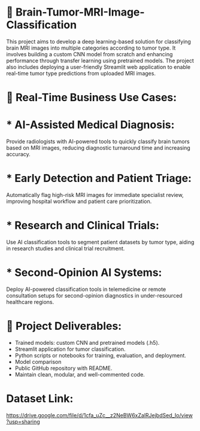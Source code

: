 # 🧠 Brain-Tumor-MRI-Image-Classification
This project aims to develop a deep learning-based solution for classifying brain MRI images into multiple categories according to tumor type. It involves building a custom CNN model from scratch and enhancing performance through transfer learning using pretrained models. The project also includes deploying a user-friendly Streamlit web application to enable real-time tumor type predictions from uploaded MRI images.

# 📌 Real-Time Business Use Cases:
# * AI-Assisted Medical Diagnosis:
 Provide radiologists with AI-powered tools to quickly classify brain tumors based on MRI images, reducing diagnostic turnaround time and increasing accuracy.
# * Early Detection and Patient Triage:
 Automatically flag high-risk MRI images for immediate specialist review, improving hospital workflow and patient care prioritization.
# * Research and Clinical Trials:
 Use AI classification tools to segment patient datasets by tumor type, aiding in research studies and clinical trial recruitment.
# * Second-Opinion AI Systems:
 Deploy AI-powered classification tools in telemedicine or remote consultation setups for second-opinion diagnostics in under-resourced healthcare regions.

 # 📌 Project Deliverables:
* Trained models: custom CNN and pretrained models (.h5).
* Streamlit application for tumor classification.
* Python scripts or notebooks for training, evaluation, and deployment.
* Model comparison 
* Public GitHub repository with README.
* Maintain clean, modular, and well-commented code.

# Dataset Link:
https://drive.google.com/file/d/1cfa_uZc__z2NeBW6xZalRJejbdSed_Io/view?usp=sharing
